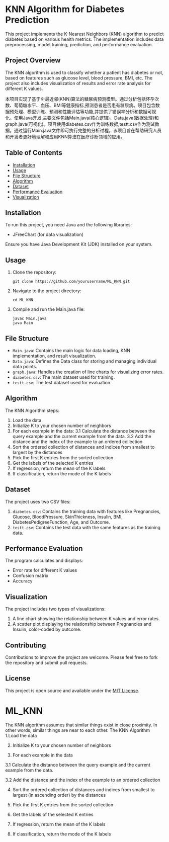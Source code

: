 # KNN Algorithm for Diabetes Prediction

This project implements the K-Nearest Neighbors (KNN) algorithm to predict diabetes based on various health metrics. The implementation includes data preprocessing, model training, prediction, and performance evaluation.

## Project Overview

The KNN algorithm is used to classify whether a patient has diabetes or not, based on features such as glucose level, blood pressure, BMI, etc. The project also includes visualization of results and error rate analysis for different K values.

本项目实现了基于K-最近邻(KNN)算法的糖尿病预测模型。通过分析包括怀孕次数、葡萄糖水平、血压、BMI等健康指标,预测患者是否患有糖尿病。项目包含数据预处理、模型训练、预测和性能评估等功能,并提供了错误率分析和数据可视化。使用Java开发,主要文件包括Main.java(核心逻辑)、Data.java(数据处理)和graph.java(可视化)。项目使用diabetes.csv作为训练数据,testt.csv作为测试数据。通过运行Main.java文件即可执行完整的分析过程。该项目旨在帮助研究人员和开发者更好地理解和应用KNN算法在医疗诊断领域的应用。

## Table of Contents

- [Installation](#installation)
- [Usage](#usage)
- [File Structure](#file-structure)
- [Algorithm](#algorithm)
- [Dataset](#dataset)
- [Performance Evaluation](#performance-evaluation)
- [Visualization](#visualization)

## Installation

To run this project, you need Java and the following libraries:

- JFreeChart (for data visualization)

Ensure you have Java Development Kit (JDK) installed on your system.

## Usage

1. Clone the repository:
   ```
   git clone https://github.com/yourusername/ML_KNN.git
   ```

2. Navigate to the project directory:
   ```
   cd ML_KNN
   ```

3. Compile and run the Main.java file:
   ```
   javac Main.java
   java Main
   ```

## File Structure

- `Main.java`: Contains the main logic for data loading, KNN implementation, and result visualization.
- `Data.java`: Defines the Data class for storing and managing individual data points.
- `graph.java`: Handles the creation of line charts for visualizing error rates.
- `diabetes.csv`: The main dataset used for training.
- `testt.csv`: The test dataset used for evaluation.

## Algorithm

The KNN Algorithm steps:

1. Load the data
2. Initialize K to your chosen number of neighbors
3. For each example in the data:
   3.1 Calculate the distance between the query example and the current example from the data.
   3.2 Add the distance and the index of the example to an ordered collection
4. Sort the ordered collection of distances and indices from smallest to largest by the distances
5. Pick the first K entries from the sorted collection
6. Get the labels of the selected K entries
7. If regression, return the mean of the K labels
8. If classification, return the mode of the K labels

## Dataset

The project uses two CSV files:

1. `diabetes.csv`: Contains the training data with features like Pregnancies, Glucose, BloodPressure, SkinThickness, Insulin, BMI, DiabetesPedigreeFunction, Age, and Outcome.
2. `testt.csv`: Contains the test data with the same features as the training data.

## Performance Evaluation

The program calculates and displays:
- Error rate for different K values
- Confusion matrix
- Accuracy

## Visualization

The project includes two types of visualizations:
1. A line chart showing the relationship between K values and error rates.
2. A scatter plot displaying the relationship between Pregnancies and Insulin, color-coded by outcome.

## Contributing

Contributions to improve the project are welcome. Please feel free to fork the repository and submit pull requests.

## License

This project is open source and available under the [MIT License](LICENSE).

# ML_KNN
The KNN algorithm assumes that similar things exist in close proximity. In other words, similar things are near to each other.
The KNN Algorithm
1.Load the data

2. Initialize K to your chosen number of neighbors

3. For each example in the data

3.1 Calculate the distance between the query example and the current example from the data.

3.2 Add the distance and the index of the example to an ordered collection

4. Sort the ordered collection of distances and indices from smallest to largest (in ascending order) by the distances

5. Pick the first K entries from the sorted collection

6. Get the labels of the selected K entries

7. If regression, return the mean of the K labels

8. If classification, return the mode of the K labels
